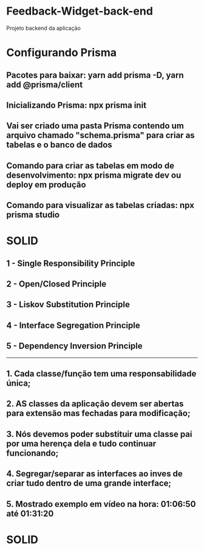 # Feedback-Widget-back-end
Projeto backend da aplicação

# Configurando Prisma
## Pacotes para baixar: yarn add prisma -D, yarn add @prisma/client   
## Inicializando Prisma: npx prisma init
## Vai ser criado uma pasta Prisma contendo um arquivo chamado "schema.prisma" para criar as tabelas e o banco de dados
## Comando para criar as tabelas em modo de desenvolvimento: npx prisma migrate dev ou deploy em produção
## Comando para visualizar as tabelas criadas: npx prisma studio

# SOLID
## 1 - Single Responsibility Principle
## 2 - Open/Closed Principle
## 3 - Liskov Substitution Principle
## 4 - Interface Segregation Principle
## 5 - Dependency Inversion Principle

----------------------------------------------------------------

## 1. Cada classe/função tem uma responsabilidade única;
## 2. AS classes da aplicação devem ser abertas para extensão mas fechadas para modificação;
## 3. Nós devemos poder substituir uma classe pai por uma herença dela e tudo continuar funcionando;
## 4. Segregar/separar as interfaces ao inves de criar tudo dentro de uma grande interface;
## 5. Mostrado exemplo em vídeo na hora: 01:06:50 até 01:31:20
# SOLID
